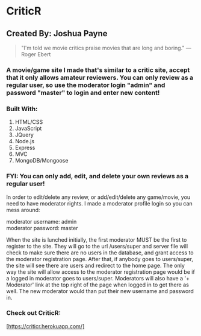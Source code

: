 # CriticR

## Created By: Joshua Payne

> "I'm told we movie critics praise movies that are long and boring." ― Roger Ebert


### A movie/game site I made that's similar to a critic site, accept that it only allows amateur reviewers. You can only review as a regular user, so use the moderator login "admin" and password "master" to login and enter new content!

### Built With:

1. HTML/CSS
2. JavaScript
3. JQuery
4. Node.js
5. Express
6. MVC
7. MongoDB/Mongoose

### FYI: You can only add, edit, and delete your own reviews as a regular user!

 In order to edit/delete any review, or add/edit/delete any game/movie, you need to have moderator rights. I made a moderator profile login so you can mess around:

 moderator username: admin  
 moderator password: master

 When the site is lunched initially, the first moderator MUST be the first to register to the site. They will go to the url /users/super and server file will check to make sure there are no users in the database, and grant access to the moderator registration page. After that, if anybody goes to users/super, the site will see there are users and redirect to the home page. The only way the site will allow access to the moderator registration page would be if a logged in moderator goes to users/super. Moderators will also have a '+ Moderator' link at the top right of the page when logged in to get there as well. The new moderator would than put their new username and password in.

### Check out CriticR:
[https://criticr.herokuapp.com/]
